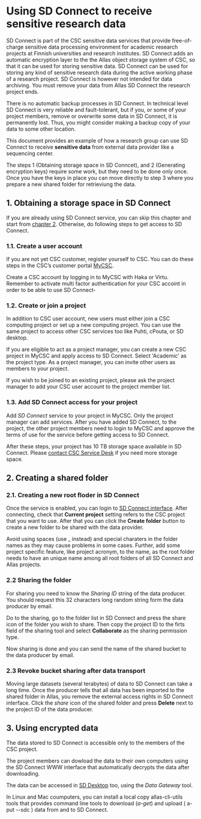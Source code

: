 # Using SD Connect to receive sensitive research data


SD Connect is part of the CSC sensitive data services that provide 
free-of-charge sensitive data processing environment for academic research projects at Finnish universities and research institutes. 
SD Connect adds an automatic encryption layer to the the Allas object storage system of CSC, so that it can be used for storing sensitive data. SD Connect can be used for storing any kind of sensitive research data during the active working phase of a research project. 
SD Connect is however not intended for data archiving. You must remove your data from Allas SD Connect the research project ends.

There is no automatic backup processes in SD Connect. In technical level SD Connect is very reliable and fault-tolerant, 
but if you, or some of your project members, remove or overwrite some data in SD Connect, 
it is permanently lost. Thus, you might consider making a backup copy of your data to some other location.

This document provides an example of how a research group can use SD Connect to receive **sensitive data** from external 
data provider like a sequencing center. 

The steps 1 (Obtaining storage space in SD Conncet), and 2 (Generating encryption keys) require some work, 
but they need to be done only once. Once you have the keys in place you can move directly to step 3 where you 
prepare a new shared folder for retrieviung the data. 


## 1. Obtaining a storage space in SD Connect

If you are already using SD Connect service, you can skip this chapter and start from [chapter 2](#2-generating-keys-for-encrypting-sensitive-data).
Otherwise, do following steps to get access to SD Connect.


### 1.1. Create a user account

If you are not yet CSC customer, register yourself to CSC. You can do these steps in the 
CSC’s customer portal [MyCSC](https://my.csc.fi). 

Create a CSC account by logging in to MyCSC with Haka or Virtu. Remember to activate multi factor 
authentication for your CSC accoint in order to be able to use SD Connect-


### 1.2. Create or join a project

In addition to CSC user account, new users must either join a CSC computing project 
or set up a new computing project. You can use the same project to access other 
CSC services too like Puhti, cPouta, or SD desktop.

If you are eligible to act as a project manager, you can create a new CSC project in MyCSC and apply access to SD Connect.
Select 'Academic' as the project type.  As a project manager, you can invite other users as members to your project. 

If you wish to be joined to an existing project, please ask the project manager to add your CSC user account to the 
project member list.

### 1.3. Add SD Connect access for your project

Add _SD Connect_ service to your project in MyCSC. Only the project manager can add services. 
After you have added SD Connect, to the project, the other project members need to login to 
MyCSC and approve the terms of use for the service before getting access to SD Connect. 

After these steps, your project has 10 TB storage space available in SD Connect. 
Please [contact CSC Service Desk](../../support/contact.md) if you need more storage space. 


## 2. Creating a shared folder

### 2.1. Creating a new root floder in SD Connect

Once the service is enabled, you can login to [SD Connect interface](https://sd-connect.csc.fi). 
After connecting, check that **Current project** setting refers to the CSC project 
that you want to use. After that you can click the **Create folder** button to 
create a new folder to be shared with the data provider.

Avoid using spaces (use _ instead) and special charaters in the folder names as they may cause problems in some cases. 
Further, add some project specific feature, like project acronym, to the name, as the root folder needs to have an unique name 
among all root folders of all SD Connect and Allas projects.

### 2.2 Sharing the folder

For sharing you need to know the _Sharing ID_ string of the data producer. You should request this 32 characters long 
random string form the data producer by email. 

Do to the sharing, go to the folder list in SD Connect and press the share icon of the folder you wish to share.
Then copy the project ID to the firts field of the sharing tool and select **Collaborate** as the sharing permission type.

Now sharing is done and you can send the name of the shared bucket to the data producer by email.


### 2.3 Revoke bucket sharing after data transport

Moving large datasets (several terabytes) of data to SD Connect can take a long time. 
Once the producer tells that all data has been imported to the shared folder in Allas, you remove the external 
access rights in SD Connect interface. Click the _share_ icon of the shared 
folder and press **Delete** next to the project ID of the data producer.


## 3. Using encrypted data 

The data stored to SD Connect is accessible only to the members of the CSC project.

The project members can dowload the data to their own computers using the SD Connect WWW interface
that automatically decrypts the data after downloading.

The data can be accessed in [SD Desktop](https://sd-desktop.csc.fi) too, using the _Data Gateway_ 
tool.

In Linux and Mac coumputers, you can install a local copy allas-cli-utils tools that provides command line 
tools to download (_a-get_) and upload ( a-put --sdc ) data from and to SD Connect.


